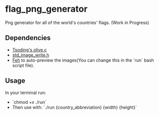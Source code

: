 # flag_png_generator
Png generator for all of the world's countries' flags. (Work in Progress)

## Dependencies
<ul>
<li><a target="_blank" rel="noreferrer" href="https://www.github.com/tsoding/olive.c">Tsoding's olive.c</a></li>
<li><a target="_blank" rel="noreferrer" href="https://raw.githubusercontent.com/nothings/stb/master/stb_image_write.h">std_image_write.h</a></li>
<li><a target="_blank" rel="noreferrer" href="https://github.com/derf/feh">Feh</a> to auto-preview the images(You can change this in the `run` bash script file).</li>
</ul>

## Usage
In your terminal run:
<ul>
<li>`chmod +x ./run`</li>
<li>Then use with: `./run {country_abbreviation} {width} {height}`</li>
</ul>
